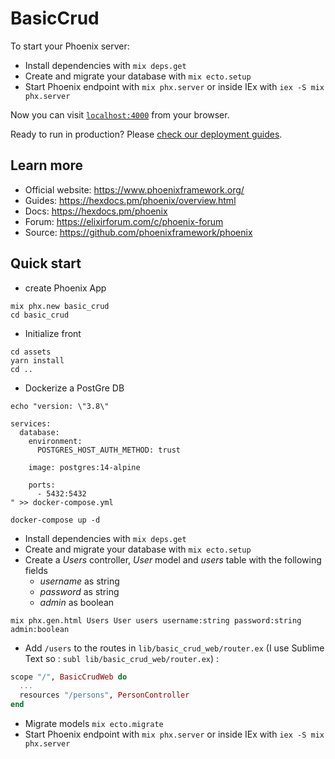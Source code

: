 # BasicCrud

To start your Phoenix server:

  * Install dependencies with `mix deps.get`
  * Create and migrate your database with `mix ecto.setup`
  * Start Phoenix endpoint with `mix phx.server` or inside IEx with `iex -S mix phx.server`

Now you can visit [`localhost:4000`](http://localhost:4000) from your browser.

Ready to run in production? Please [check our deployment guides](https://hexdocs.pm/phoenix/deployment.html).

## Learn more

  * Official website: https://www.phoenixframework.org/
  * Guides: https://hexdocs.pm/phoenix/overview.html
  * Docs: https://hexdocs.pm/phoenix
  * Forum: https://elixirforum.com/c/phoenix-forum
  * Source: https://github.com/phoenixframework/phoenix

## Quick start

- create Phoenix App
```sh=
mix phx.new basic_crud
cd basic_crud
```
- Initialize front
```sh=
cd assets
yarn install
cd ..
```
- Dockerize a PostGre DB
```sh=
echo "version: \"3.8\"

services:
  database:
    environment:
      POSTGRES_HOST_AUTH_METHOD: trust

    image: postgres:14-alpine

    ports:
      - 5432:5432
" >> docker-compose.yml

docker-compose up -d
```
- Install dependencies with `mix deps.get`
- Create and migrate your database with `mix ecto.setup`
- Create a *Users* controller, *User* model and *users* table with the following fields
  - *username* as string
  - *password* as string
  - *admin* as boolean
```
mix phx.gen.html Users User users username:string password:string admin:boolean
```
- Add `/users` to the routes in `lib/basic_crud_web/router.ex` (I use Sublime Text so : `subl lib/basic_crud_web/router.ex`) :
```exs
scope "/", BasicCrudWeb do
  ...
  resources "/persons", PersonController
end
```
- Migrate models `mix ecto.migrate`
- Start Phoenix endpoint with `mix phx.server` or inside IEx with `iex -S mix phx.server`
